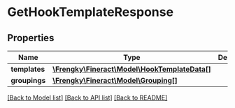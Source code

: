 # GetHookTemplateResponse

## Properties
Name | Type | Description | Notes
------------ | ------------- | ------------- | -------------
**templates** | [**\Frengky\Fineract\Model\HookTemplateData[]**](HookTemplateData.md) |  | [optional] 
**groupings** | [**\Frengky\Fineract\Model\Grouping[]**](Grouping.md) |  | [optional] 

[[Back to Model list]](../../README.md#documentation-for-models) [[Back to API list]](../../README.md#documentation-for-api-endpoints) [[Back to README]](../../README.md)

